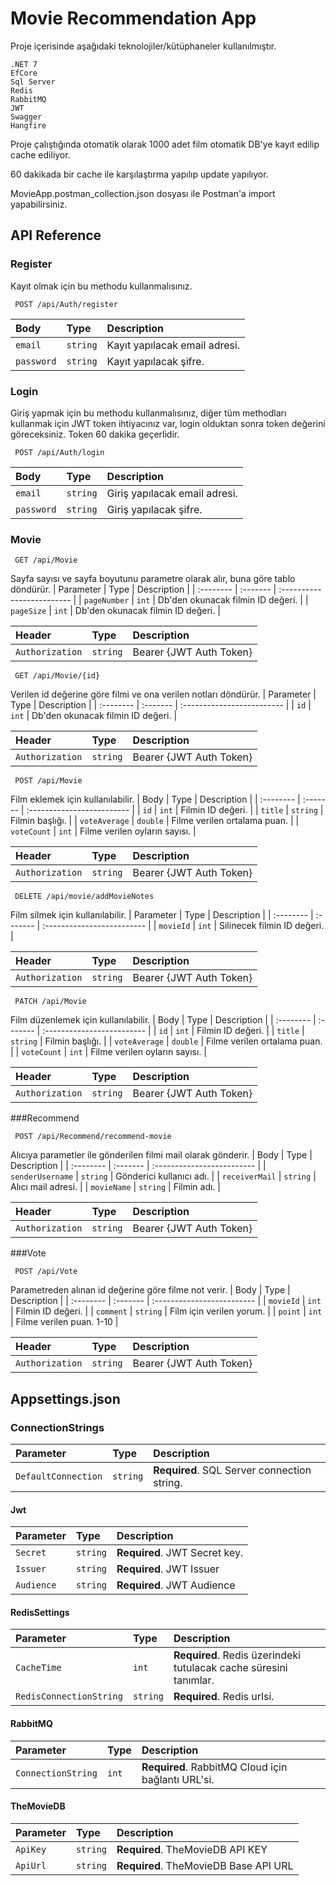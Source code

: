
# Movie Recommendation App

Proje içerisinde aşağıdaki teknolojiler/kütüphaneler kullanılmıştır.
```
.NET 7
EfCore
Sql Server
Redis
RabbitMQ
JWT
Swagger
Hangfire
```

Proje çalıştığında otomatik olarak 1000 adet film otomatik DB'ye kayıt edilip cache ediliyor.

60 dakikada bir cache ile karşılaştırma yapılıp update yapılıyor.

MovieApp.postman_collection.json dosyası ile Postman'a import yapabilirsiniz.



## API Reference

### Register

Kayıt olmak için bu methodu kullanmalısınız.
```
 POST /api/Auth/register
```

| Body | Type     | Description                |
| :-------- | :------- | :------------------------- |
| `email` | `string` |  Kayıt yapılacak email adresi. |
| `password` | `string` | Kayıt yapılacak şifre. |

### Login
Giriş yapmak için bu methodu kullanmalısınız, diğer tüm methodları kullanmak için JWT token ihtiyacınız var, login olduktan sonra token değerini göreceksiniz. Token 60 dakika geçerlidir.
```
 POST /api/Auth/login
```

| Body | Type     | Description                |
| :-------- | :------- | :------------------------- |
| `email` | `string` | Giriş yapılacak email adresi. |
| `password` | `string` | Giriş yapılacak şifre. |

### Movie
```
 GET /api/Movie
```
Sayfa sayısı ve sayfa boyutunu parametre olarak alır, buna göre tablo döndürür.
| Parameter | Type     | Description                |
| :-------- | :------- | :------------------------- |
| `pageNumber` | `int` |  Db'den okunacak filmin ID değeri. |
| `pageSize` | `int` |  Db'den okunacak filmin ID değeri. |

| Header | Type     | Description                |
| :-------- | :------- | :------------------------- |
| `Authorization` | `string` | Bearer {JWT Auth Token} |

```
 GET /api/Movie/{id}
```
Verilen id değerine göre filmi ve ona verilen notları döndürür.
| Parameter | Type     | Description                |
| :-------- | :------- | :------------------------- |
| `id` | `int` |  Db'den okunacak filmin ID değeri. |

| Header | Type     | Description                |
| :-------- | :------- | :------------------------- |
| `Authorization` | `string` | Bearer {JWT Auth Token} |


```
 POST /api/Movie
```
Film eklemek için kullanılabilir.
| Body | Type     | Description                |
| :-------- | :------- | :------------------------- |
| `id` | `int` |  Filmin ID değeri. |
| `title` | `string` |  Filmin başlığı. |
| `voteAverage` | `double` |  Filme verilen ortalama puan. |
| `voteCount` | `int` |  Filme verilen oyların sayısı. |

| Header | Type     | Description                |
| :-------- | :------- | :------------------------- |
| `Authorization` | `string` |  Bearer {JWT Auth Token} |


```
 DELETE /api/movie/addMovieNotes
```
Film silmek için kullanılabilir.
| Parameter | Type     | Description                |
| :-------- | :------- | :------------------------- |
| `movieId` | `int` | Silinecek filmin ID değeri. |

| Header | Type     | Description                |
| :-------- | :------- | :------------------------- |
| `Authorization` | `string` | Bearer {JWT Auth Token} |


```
 PATCH /api/Movie
```
Film düzenlemek için kullanılabilir.
| Body | Type     | Description                |
| :-------- | :------- | :------------------------- |
| `id` | `int` |  Filmin ID değeri. |
| `title` | `string` |  Filmin başlığı. |
| `voteAverage` | `double` |  Filme verilen ortalama puan. |
| `voteCount` | `int` |  Filme verilen oyların sayısı. |

| Header | Type     | Description                |
| :-------- | :------- | :------------------------- |
| `Authorization` | `string` |  Bearer {JWT Auth Token} |

###Recommend

```
 POST /api/Recommend/recommend-movie
```
Alıcıya parametler ile gönderilen filmi mail olarak gönderir.
| Body | Type     | Description                |
| :-------- | :------- | :------------------------- |
| `senderUsername` | `string` |  Gönderici kullanıcı adı. |
| `receiverMail` | `string` |  Alıcı mail adresi. |
| `movieName` | `string` |  Filmin adı. |

| Header | Type     | Description                |
| :-------- | :------- | :------------------------- |
| `Authorization` | `string` |  Bearer {JWT Auth Token} |

###Vote

```
 POST /api/Vote
```
Parametreden alınan id değerine göre filme not verir.
| Body | Type     | Description                |
| :-------- | :------- | :------------------------- |
| `movieId` | `int` |  Filmin ID değeri. |
| `comment` | `string` |  Film için verilen yorum. |
| `point` | `int` |  Filme verilen puan. 1-10 |

| Header | Type     | Description                |
| :-------- | :------- | :------------------------- |
| `Authorization` | `string` |  Bearer {JWT Auth Token} |

## Appsettings.json

### ConnectionStrings

| Parameter | Type     | Description                |
| :-------- | :------- | :------------------------- |
| `DefaultConnection` | `string` | **Required**. SQL Server connection string. |

#### Jwt

| Parameter | Type     | Description                       |
| :-------- | :------- | :-------------------------------- |
| `Secret`      | `string` | **Required**. JWT Secret key. |
| `Issuer`      | `string` | **Required**. JWT Issuer |
| `Audience`      | `string` | **Required**. JWT Audience |

#### RedisSettings

| Parameter | Type     | Description                       |
| :-------- | :------- | :-------------------------------- |
| `CacheTime`      | `int` | **Required**. Redis üzerindeki tutulacak cache süresini tanımlar. |
| `RedisConnectionString`      | `string` | **Required**. Redis urlsi. |

#### RabbitMQ

| Parameter | Type     | Description                       |
| :-------- | :------- | :-------------------------------- |
| `ConnectionString`      | `int` | **Required**. RabbitMQ Cloud için bağlantı URL'si. |

#### TheMovieDB

| Parameter | Type     | Description                       |
| :-------- | :------- | :-------------------------------- |
| `ApiKey`      | `string` | **Required**. TheMovieDB API KEY |
| `ApiUrl`      | `string` | **Required**. TheMovieDB Base API URL |
